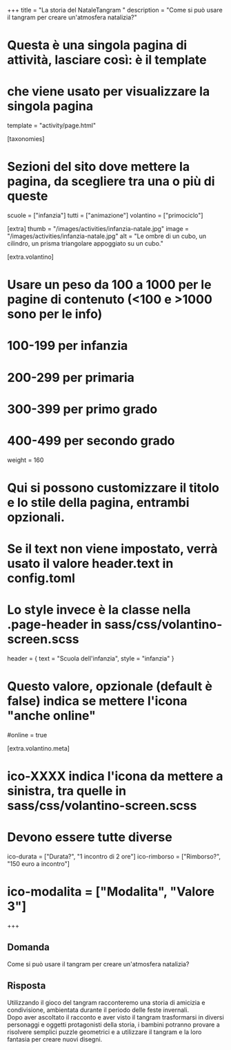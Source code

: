+++
title = "La storia del NataleTangram  "
description = "Come si può usare il tangram per creare un'atmosfera natalizia?"

# Questa è una singola pagina di attività, lasciare così: è il template
# che viene usato per visualizzare la singola pagina
template = "activity/page.html"

[taxonomies]
# Sezioni del sito dove mettere la pagina, da scegliere tra una o più di queste
scuole = ["infanzia"]
tutti = ["animazione"]
volantino = ["primociclo"]

[extra]
thumb = "/images/activities/infanzia-natale.jpg"
image = "/images/activities/infanzia-natale.jpg"
alt = "Le ombre di un cubo, un cilindro, un prisma triangolare appoggiato su un cubo."

[extra.volantino]
# Usare un peso da 100 a 1000 per le pagine di contenuto (<100 e >1000 sono per le info)
# 100-199 per infanzia
# 200-299 per primaria
# 300-399 per primo grado
# 400-499 per secondo grado
weight = 160
# Qui si possono customizzare il titolo e lo stile della pagina, entrambi opzionali.
# Se il text non viene impostato, verrà usato il valore header.text in config.toml
# Lo style invece è la classe nella .page-header in sass/css/volantino-screen.scss
header = { text = "Scuola dell'infanzia", style = "infanzia" }
# Questo valore, opzionale (default è false) indica se mettere l'icona "anche online"
#online = true

[extra.volantino.meta]
# ico-XXXX indica l'icona da mettere a sinistra, tra quelle in sass/css/volantino-screen.scss
# Devono essere tutte diverse 
ico-durata = ["Durata?", "1 incontro di 2 ore"]
ico-rimborso = ["Rimborso?", "150 euro a incontro"]
# ico-modalita = ["Modalita", "Valore 3"]
+++

<h2 class="ico ico-infanzia-domanda">Domanda</h2>

Come si può usare il tangram per creare un'atmosfera natalizia?

<h2 class="ico ico-infanzia-risposta">Risposta</h2>

Utilizzando il gioco del tangram racconteremo una storia di amicizia e condivisione, ambientata durante il periodo delle feste invernali.  
Dopo aver ascoltato il racconto e aver visto il tangram trasformarsi in diversi personaggi e oggetti protagonisti della storia, 
i bambini potranno provare a risolvere semplici puzzle geometrici e a utilizzare il tangram e la loro fantasia per creare nuovi disegni.
